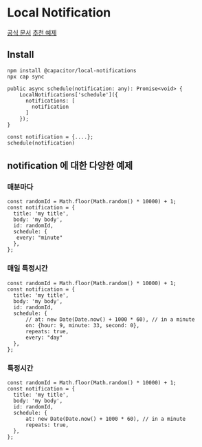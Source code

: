 # Local Notification
[공식 문서](https://capacitorjs.com/docs/apis/local-notifications#scheduleon)
[추천 예제](https://catchconsole.com/code-example/ionic-capacitor-local-notification)
## Install
```
npm install @capacitor/local-notifications
npx cap sync
```

```
public async schedule(notification: any): Promise<void> {
    LocalNotifications['schedule']({
      notifications: [
        notification
      ]
    });
}

const notification = {....};
schedule(notification)
```

## notification 에 대한 다양한 예제
### 매분마다
```
const randomId = Math.floor(Math.random() * 10000) + 1;
const notification = {
  title: 'my title',
  body: 'my body',
  id: randomId,
  schedule: {
   every: "minute"
  },
};

```
### 매일 특정시간
```
const randomId = Math.floor(Math.random() * 10000) + 1;
const notification = {
  title: 'my title',
  body: 'my body',
  id: randomId,
  schedule: {
      // at: new Date(Date.now() + 1000 * 60), // in a minute
      on: {hour: 9, minute: 33, second: 0},
      repeats: true,
      every: "day"
  },
};

```

### 특정시간
```
const randomId = Math.floor(Math.random() * 10000) + 1;
const notification = {
  title: 'my title',
  body: 'my body',
  id: randomId,
  schedule: {
      at: new Date(Date.now() + 1000 * 60), // in a minute
      repeats: true,
  },
};

```